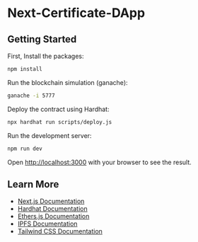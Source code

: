# Next-Certificate-DApp

## Getting Started

First, Install the packages:

```bash
npm install
```

Run the blockchain simulation (ganache):

```bash
ganache -i 5777
```

Deploy the contract using Hardhat:

```bash
npx hardhat run scripts/deploy.js
```

Run the development server:

```bash
npm run dev
```

Open [http://localhost:3000](http://localhost:3000) with your browser to see the result.

## Learn More

- [Next.js Documentation](https://nextjs.org/docs)
- [Hardhat Documentation](https://hardhat.org/docs)
- [Ethers.js Documentation](https://docs.ethers.io/v5/)
- [IPFS Documentation](https://docs.ipfs.tech/)
- [Tailwind CSS Documentation](https://tailwindcss.com/docs/installation)